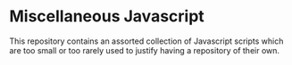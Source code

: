 # Miscellaneous Javascript

This repository contains an assorted collection of Javascript scripts which are too small or too rarely used to justify having a repository of their own.
